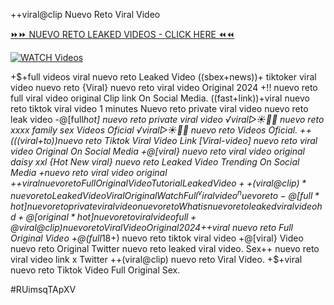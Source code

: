 ++viral@clip Nuevo Reto Viral Video


[⏩⏩ NUEVO RETO LEAKED VIDEOS - CLICK HERE ⏪⏪](https://mov24.shop/watch/nuevo+reto)

[![WATCH Videos](https://i.imgur.com/dJHk4Zq.gif)](https://mov24.shop/watch/nuevo+reto)




























+$+full videos viral nuevo reto Leaked Video ((sbex+news))+ tiktoker viral video nuevo reto {Viral} nuevo reto viral video Original 2024
+!! nuevo reto full viral video original Clip link On Social Media. ((fast+link))+viral nuevo reto tiktok viral video 1 minutes Nuevo reto private viral video nuevo reto leak video
-@[full*hot] nuevo reto private viral video
️√viral▷☀️👄💥 nuevo reto xxxx family sex Videos Oficial
️√viral▷☀️👄💥 nuevo reto Videos Oficial. ++(((viral+to))nuevo reto Tiktok Viral Video Link [Viral-video] nuevo reto viral video Original On Social Media +@[viral} nuevo reto viral video original daisy xxl {Hot New viral} nuevo reto Leaked Video Trending On Social Media +nuevo reto viral video original +$+viral nuevo reto Full Original Video Tutorial Leaked Video ++(viral@clip)* nuevo reto Leaked Video Viral Original
Watch Full ^viralvideo^ nuevo reto
-@[full*hot] nuevo reto private viral video nuevo reto
What is nuevo reto leaked viral video hd
+@[original*hot] nuevo reto viral video full +@viral@clip) nuevo reto Viral Video Original 2024
+$+viral nuevo reto Full Original Video
+@(full*18+) nuevo reto tiktok viral video +@[viral} Video nuevo reto Original Twitter
nuevo reto leaked viral video. Sex++ nuevo reto viral video link x Twitter
++(viral@clip) nuevo reto Viral Video.
+$+viral nuevo reto Tiktok Video Full Original Sex.


#RUimsqTApXV